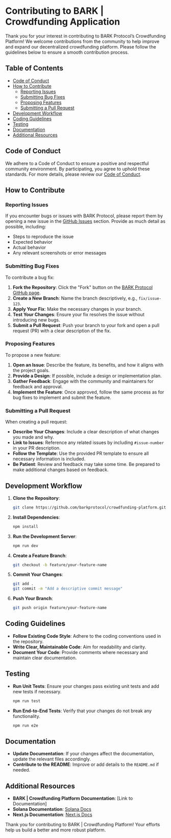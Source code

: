 # Contributing to BARK | Crowdfunding Application

Thank you for your interest in contributing to BARK Protocol’s Crowdfunding Platform! We welcome contributions from the community to help improve and expand our decentralized crowdfunding platform. Please follow the guidelines below to ensure a smooth contribution process.

## Table of Contents

- [Code of Conduct](#code-of-conduct)
- [How to Contribute](#how-to-contribute)
  - [Reporting Issues](#reporting-issues)
  - [Submitting Bug Fixes](#submitting-bug-fixes)
  - [Proposing Features](#proposing-features)
  - [Submitting a Pull Request](#submitting-a-pull-request)
- [Development Workflow](#development-workflow)
- [Coding Guidelines](#coding-guidelines)
- [Testing](#testing)
- [Documentation](#documentation)
- [Additional Resources](#additional-resources)

## Code of Conduct

We adhere to a Code of Conduct to ensure a positive and respectful community environment. By participating, you agree to uphold these standards. For more details, please review our [Code of Conduct](CODE_OF_CONDUCT.md).

## How to Contribute

### Reporting Issues

If you encounter bugs or issues with BARK Protocol, please report them by opening a new issue in the [GitHub Issues](https://github.com/barkprotocol/crowdfunding-platform/issues) section. Provide as much detail as possible, including:

- Steps to reproduce the issue
- Expected behavior
- Actual behavior
- Any relevant screenshots or error messages

### Submitting Bug Fixes

To contribute a bug fix:

1. **Fork the Repository**: Click the "Fork" button on the [BARK Protocol GitHub page](https://github.com/barkprotocol/crowdfunding-platform).
2. **Create a New Branch**: Name the branch descriptively, e.g., `fix/issue-123`.
3. **Apply Your Fix**: Make the necessary changes in your branch.
4. **Test Your Changes**: Ensure your fix resolves the issue without introducing new bugs.
5. **Submit a Pull Request**: Push your branch to your fork and open a pull request (PR) with a clear description of the fix.

### Proposing Features

To propose a new feature:

1. **Open an Issue**: Describe the feature, its benefits, and how it aligns with the project goals.
2. **Provide a Design**: If possible, include a design or implementation plan.
3. **Gather Feedback**: Engage with the community and maintainers for feedback and approval.
4. **Implement the Feature**: Once approved, follow the same process as for bug fixes to implement and submit the feature.

### Submitting a Pull Request

When creating a pull request:

- **Describe Your Changes**: Include a clear description of what changes you made and why.
- **Link to Issues**: Reference any related issues by including `#issue-number` in your PR description.
- **Follow the Template**: Use the provided PR template to ensure all necessary information is included.
- **Be Patient**: Review and feedback may take some time. Be prepared to make additional changes based on feedback.

## Development Workflow

1. **Clone the Repository**: 
   ```bash
   git clone https://github.com/barkprotocol/crowdfunding-platform.git
   ```
2. **Install Dependencies**:
   ```bash
   npm install
   ```
3. **Run the Development Server**:
   ```bash
   npm run dev
   ```
4. **Create a Feature Branch**:
   ```bash
   git checkout -b feature/your-feature-name
   ```
5. **Commit Your Changes**:
   ```bash
   git add .
   git commit -m "Add a descriptive commit message"
   ```
6. **Push Your Branch**:
   ```bash
   git push origin feature/your-feature-name
   ```

## Coding Guidelines

- **Follow Existing Code Style**: Adhere to the coding conventions used in the repository.
- **Write Clear, Maintainable Code**: Aim for readability and clarity.
- **Document Your Code**: Provide comments where necessary and maintain clear documentation.

## Testing

- **Run Unit Tests**: Ensure your changes pass existing unit tests and add new tests if necessary.
  ```bash
  npm run test
  ```
- **Run End-to-End Tests**: Verify that your changes do not break any functionality.
  ```bash
  npm run e2e
  ```

## Documentation

- **Update Documentation**: If your changes affect the documentation, update the relevant files accordingly.
- **Contribute to the README**: Improve or add details to the `README.md` if needed.

## Additional Resources

- **BARK | Crowdfunding Platform Documentation**: [Link to Documentation]
- **Solana Documentation**: [Solana Docs](https://docs.solana.com/)
- **Next.js Documentation**: [Next.js Docs](https://nextjs.org/docs)

Thank you for contributing to BARK | Crowdfunding Platform! Your efforts help us build a better and more robust platform.
